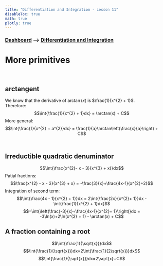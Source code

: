 ```yaml
---
title: "Differentiation and Integration - Lesson 11"
disableToc: true
math: true
plotly: true
---
```


### [Dashboard]() --> [Differentiation and Integration](Differentiation%20and%20Integration/Differentiation%20and%20Integration.md)

# <span class="highlight-blue">More primitives</span>
<br>

## <span class="highlight-seagreen">arctangent</span>
We know that the <span class="seagreen">derivative</span> of $\arctan(x)$ is $\frac{1}{x^{2} + 1}$.<br>
Therefore:<br>
$$\int{\frac{1}{x^{2} + 1}dx} = \arctan(x) + C$$
More general:<br>
$$\int{\frac{1}{x^{2} + a^{2}}dx} = \frac{1}{a}\arctan\left(\frac{x}{a}\right) + C$$
<br>

## <span class="highlight-seagreen">Irreductible quadratic denuminator</span>
$$\int{\frac{x^{2}- x - 3}{x^{3} + x}}dx$$
Patial fractions:<br>
$$\frac{x^{2} - x - 3}{x^{3} + x} = -\frac{3}{x}+\frac{4x-1}{x^{2}+2}$$
Integration of second term:<br>
$$\int{\frac{4x - 1}{x^{2} + 1}}dx = 2\int{\frac{2x}{x^{2}+ 1}}dx - \int{\frac{1}{x^{2} + 1}dx}$$
$$=\int{\left(\frac{-3}{x}+\frac{4x-1}{x^{2}+ 1}\right)}dx = -3\ln(x)+2\ln(x^{2} + 1) - \arctan(x) + C$$

## <span class="highlight-seagreen">A fraction containing a root</span>
$$\int{\frac{1}{\sqrt{x}}}dx$$
$$\int{\frac{1}{\sqrt{x}}}dx=2\int{\frac{1}{2\sqrt{x}}}dx$$
$$\int{\frac{1}{\sqrt{x}}}dx=2\sqrt{x}+C$$

